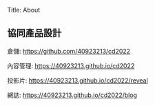 Title: About

## 協同產品設計

倉儲: <a href="https://github.com/40923213/cd2022">https://github.com/40923213/cd2022</a>

內容管理: <a href="https://40923213.github.io/cd2022">https://40923213.github.io/cd2022</a>

投影片: <a href="https://40923213.github.io/cd2022/reveal">https://40923213.github.io/cd2022/reveal</a>

網誌: <a href="https://40923213.github.io/cd2022/blog">https://40923213.github.io/cd2022/blog</a>








